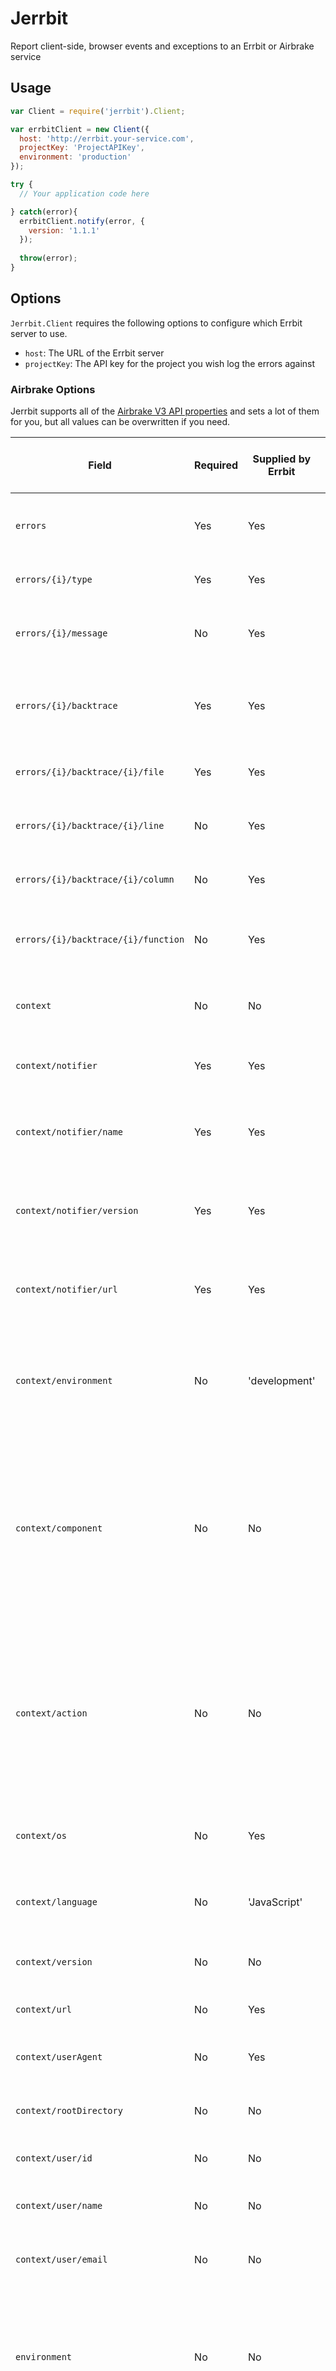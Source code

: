 # Jerrbit

Report client-side, browser events and exceptions to an Errbit or Airbrake service

## Usage

```javascript
var Client = require('jerrbit').Client;

var errbitClient = new Client({
  host: 'http://errbit.your-service.com',
  projectKey: 'ProjectAPIKey',
  environment: 'production'
});

try {
  // Your application code here

} catch(error){
  errbitClient.notify(error, {
    version: '1.1.1'  
  });
  
  throw(error);
}
```

## Options

`Jerrbit.Client` requires the following options to configure which Errbit server to use.

- `host`: The URL of the Errbit server
- `projectKey`: The API key for the project you wish log the errors against


### Airbrake Options

Jerrbit supports all of the [Airbrake V3 API properties](https://airbrake.io/docs/#create-notice-v3) and sets a lot of them for you, but all values can be overwritten if you need.

Field | Required | Supplied by Errbit | Default value is set in | Description
----- | -------- | ------------------ | ----------- | ----------
`errors` | Yes | Yes | `notify` | An array of objects describing the error that occurred.
`errors/{i}/type` | Yes| Yes | `notify` |  The class name or type of error that occurred.
`errors/{i}/message` | No | Yes | `notify` | A short message describing the error that occurred.
`errors/{i}/backtrace` | Yes | Yes | `notify` | An array of objects describing each line of the error’s backtrace.
`errors/{i}/backtrace/{i}/file` | Yes | Yes | `notify` | The full path of the file in this entry of the backtrace.
`errors/{i}/backtrace/{i}/line` | No | Yes | `notify` | The file’s line number in this entry of the backtrace.
`errors/{i}/backtrace/{i}/column` | No | Yes | `notify` | The line’s column number in this entry of the backtrace.
`errors/{i}/backtrace/{i}/function` | No | Yes | `notify` | When available, the function or method name in this entry of the backtrace.
`context` | No | No | NA | An object describing additional context for this error.
`context/notifier`| Yes | Yes | N/A | An object describing the notifier client library.
`context/notifier/name` | Yes | Yes | `new` | The name of the notifier client submitting the request, e.g. “airbrake-js”.
`context/notifier/version` | Yes| Yes | `new` | The version number of the notifier client submitting the request, e.g. “1.2.3”.
`context/notifier/url` | Yes | Yes | `new` | A URL at which more information can be obtained concerning the notifier client.
`context/environment` | No | 'development' | `new` |  The name of the server environment in which the error occurred, e.g. “staging”, “production”, etc.
`context/component` | No | No | N/A | The component or module in which the error occurred. In MVC frameworks like Rails, this should be set to the controller. Otherwise, this can be set to a route or other request category.
`context/action` | No | No | N/A | The action in which the error occurred. If each request is routed to a controller action, this should be set here. Otherwise, this can be set to a method or other request subcategory.
`context/os` | No | Yes | `new` | Details of the operating system on which the error occurred.
`context/language` | No | 'JavaScript' | `new` | Describe the language on which the error occurred, e.g. “Ruby 2.1.1”.
`context/version` | No | No |  | Describe the application version, e.g. “v1.2.3”.
`context/url` | No | Yes | `notify` | The application’s URL.
`context/userAgent` | No | Yes | `new` | The requesting browser’s full user-agent string.
`context/rootDirectory` | No | No | N/A | The application’s root directory path.
`context/user/id` | No | No | N/A | If applicable, the current user’s ID.
`context/user/name` | No | No | N/A | If applicable, the current user’s username.
`context/user/email` | No | No | N/A | If applicable, the current user’s email address.
`environment` | No | No | N/A | An object containing the current environment variables. Where the key is the variable name, e.g. { "PORT": "443", "CODE_NAME": "gorilla" }.
`session` | No | Yes | `notify` | An object containing the current session variables. Where the key is the variable name, e.g. { "basket_total": "1234", "user_id": "123" }.
`params` | No | Yes | `notify` | An object containing the request parameters. Where the key is the parameter name, e.g. { "page": "3", "sort": "desc" }.

### Overwriting the default context values

You can overwrite the default values by either specifying them when instantiating `Client` or when calling `notify`. Values that are not expected to change over the course of your application should be specified when instantiating `Client`. 

```javascript
var errbitClient = new Client({
  host: 'http://errbit.your-service.com',
  projectKey: 'ProjectAPIKey',
  environment: 'production',
  context: {
    language: 'JavaScript & XML'
  }
});
```

Those values that can change should be set using `notify`. These values must be specified each time `notify` is called or they may be overwritten with the default values.

```javascript
errbitClient.notify(error, {
  context: {
    user: window.user
  }
});
```
